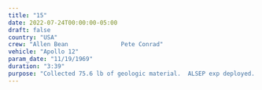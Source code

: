 ```yaml
---
title: "15"
date: 2022-07-24T00:00:00-05:00
draft: false
country: "USA"
crew: "Allen Bean               Pete Conrad"
vehicle: "Apollo 12"
param_date: "11/19/1969"
duration: "3:39"
purpose: "Collected 75.6 lb of geologic material.  ALSEP exp deployed.  6000 ft (1800m) circuit on foot"
---
```


